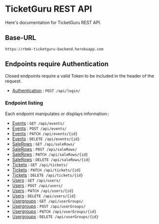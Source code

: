 # TicketGuru REST API

Here's documentation for TicketGuru REST API.

## Base-URL

`https://rbmk-ticketguru-backend.herokuapp.com`

## Endpoints require Authentication

Closed endpoints require a valid Token to be included in the header of the
request.

* [Authentication](authentication.md) : `POST /api/login/`

### Endpoint listing

Each endpoint manipulates or displays information::

* [Events](event/get.md) : `GET /api/events/`
* [Events](event/post.md) : `POST /api/events/`
* [Events](event/patch.md) : `PATCH /api/events/{id}`
* [Events](event/delete.md) : `DELETE /api/events/{id}`
* [SaleRows](salerow/get.md) : `GET /api/saleRows/`
* [SaleRows](salerow/post.md) : `POST /api/saleRows/`
* [SaleRows](salerow/patch.md) : `PATCH /api/saleRows/{id}`
* [SaleRows](salerow/delete.md) : `DELETE /api/saleRows/{id}`
* [Tickets](ticket/get.md) : `GET /api/tickets/`
* [Tickets](ticket/patch.md) : `PATCH /api/tickets/{id}`
* [Tickets](ticket/delete.md) : `DELETE /api/tickets/{id}`
* [Users](user/get.md) : `GET /api/users/`
* [Users](user/post.md) : `POST /api/users/`
* [Users](user/patch.md) : `PATCH /api/users/{id}`
* [Users](user/delete.md) : `DELETE /api/users/{id}`
* [Usergroups](usergroup/get.md) : `GET /api/userGroups/`
* [Usergroups](usergroup/post.md) : `POST /api/userGroups/`
* [Usergroups](usergroup/patch.md) : `PATCH /api/userGroups/{id}`
* [Usergroups](usergroup/delete.md) : `DELETE /api/userGroups/{id}`
